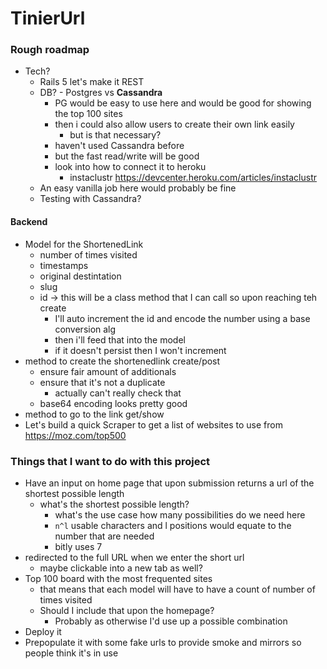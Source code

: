 # TinierUrl

### Rough roadmap
  - Tech?
    - Rails 5 let's make it REST
    - DB? - Postgres vs **Cassandra**
      - PG would be easy to use here and would be good for showing the top 100 sites
      - then i could also allow users to create their own link easily
        - but is that necessary?
      - haven't used Cassandra before  
      - but the fast read/write will be good
      - look into how to connect it to heroku
        - instaclustr https://devcenter.heroku.com/articles/instaclustr
    - An easy vanilla job here would probably be fine
    - Testing with Cassandra?

#### Backend
  - Model for the ShortenedLink
    - number of times visited
    - timestamps
    - original destintation
    - slug
    - id -> this will be a class method that I can call so upon reaching teh create
      - I'll auto increment the id and encode the number using a base conversion alg
      - then i'll feed that into the model
      - if it doesn't persist then I won't increment
  - method to create the shortenedlink create/post
    - ensure fair amount of additionals
    - ensure that it's not a duplicate
      - actually can't really check that
    - base64 encoding looks pretty good
  - method to go to the link get/show
  - Let's build a quick Scraper to get a list of websites to use from https://moz.com/top500




### Things that I want to do with this project
  - Have an input on home page that upon submission returns a url of the shortest possible length
    * what's the shortest possible length?
      * what's the use case how many possibilities do we need here
      *  `n^l` usable characters and l positions would equate to the number that are needed
      * bitly uses 7
  - redirected to the full URL when we enter the short url
    * maybe clickable into a new tab as well?
  - Top 100 board with the most frequented sites
    * that means that each model will have to have a count of number of times visited
    * Should I include that upon the homepage?
      - Probably as otherwise I'd use up a possible combination
  - Deploy it
  - Prepopulate it with some fake urls to provide smoke and mirrors so people think it's in use
